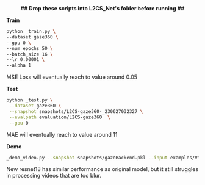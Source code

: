<center><b>## Drop these scripts into L2CS_Net's folder before running ##</b></center>

**Train**

```bash
python _train.py \
--dataset gaze360 \
--gpu 0 \
--num_epochs 50 \
--batch_size 16 \
--lr 0.00001 \
--alpha 1
```

MSE Loss will eventually reach to value around 0.05

**Test**

```bash
python _test.py \
 --dataset gaze360 \
 --snapshot snapshots/L2CS-gaze360-_230627032327 \
 --evalpath evaluation/L2CS-gaze360  \
 --gpu 0
```

MAE will eventually reach to value around 11

**Demo**

```bash
_demo_video.py --snapshot snapshots/gazeBackend.pkl --input examples/Videos/0.mp4 --output examples/Videos/0_res18_out.mp4
```

New resnet18 has similar performance as original model, but it still struggles in processing videos that are too blur.
